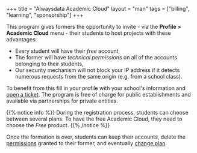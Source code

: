 +++
title = "Alwaysdata Academic Cloud"
layout = "man"
tags = ["billing", "learning", "sponsorship"]
+++

This program gives formers the opportunity to invite - via the **Profile > Academic Cloud** menu - their students to host projects with these advantages:

- Every student will have their *free* account,
- The former will have *technical permissions* on all of the accounts belonging to their students,
- Our security mechanism will not block your IP address if it detects numerous requests from the same origin (e.g. from a school class).

To benefit from this fill in your profile with your school's information and [open a ticket](https://admin.alwaysdata.com/support/add/). The program is free of charge for public establishments and available via partnerships for private entities.

{{% notice info %}}
During the registration process, students can choose between several plans. To have the free Academic Cloud, they need to choose the *Free* product.
{{% /notice %}}

Once the formation is over, students can keep their accounts, delete the [permissions](accounts/permissions) granted to their former, and eventually [change plan](accounts/billing/upgrade-your-plan).
